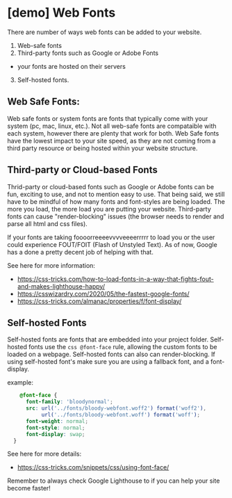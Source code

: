 # [demo] Web Fonts

There are number of ways web fonts can be added to your website. 

1. Web-safe fonts
2. Third-party fonts such as Google or Adobe Fonts
  - your fonts are hosted on their servers
3. Self-hosted fonts.

## Web Safe Fonts:
Web safe fonts or system fonts are fonts that typically come with your system (pc, mac, linux, etc.). Not all web-safe fonts are compataible with each system, however there are plenty that work for both. Web Safe fonts have the lowest impact to your site speed, as they are not coming from a third party resource or being hosted within your website structure. 

## Third-party or Cloud-based Fonts

Thrid-party or cloud-based fonts such as Google or Adobe fonts can be fun, exciting to use, and not to mention easy to use. That being said, we still have to be mindful of how many fonts and font-styles are being loaded. The more you load, the more load you are putting your website. Third-party fonts can cause "render-blocking" issues (the browser needs to render and parse all html and css files). 

If your fonts are taking foooorreeeevvvveeeerrrrr to load you or the user could experience FOUT/FOIT (Flash of Unstyled Text). As of now, Google has a done a pretty decent job of helping with that. 

See here for more information: 
- https://css-tricks.com/how-to-load-fonts-in-a-way-that-fights-fout-and-makes-lighthouse-happy/
- https://csswizardry.com/2020/05/the-fastest-google-fonts/
- https://css-tricks.com/almanac/properties/f/font-display/

## Self-hosted Fonts

Self-hosted fonts are fonts that are embedded into your project folder. Self-hosted fonts use the ```css @font-face``` rule, allowing the custom fonts to be loaded on a webpage. Self-hosted fonts can also can render-blocking. If using self-hosted font's make sure you are using a fallback font, and a font-display. 

example:
```css
    @font-face {
      font-family: 'bloodynormal';
      src: url('../fonts/bloody-webfont.woff2') format('woff2'),
           url('../fonts/bloody-webfont.woff') format('woff');
      font-weight: normal;
      font-style: normal;
      font-display: swap;
  }

```
See here for more details: 
- https://css-tricks.com/snippets/css/using-font-face/

Remember to always check Google Lighthouse to if you can help your site become faster! 


